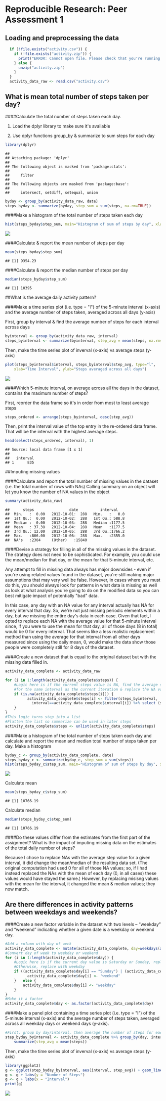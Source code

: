 # Reproducible Research: Peer Assessment 1


## Loading and preprocessing the data

```r
  if (!file.exists("activity.csv")) {
    if (!file.exists("activity.zip")) {
      print("ERROR: Cannot open file. Please check that you're running in the repo directory")
    } else {
      unzip("activity.zip")
    }
  }
  activity_data_raw <- read.csv("activity.csv")
```



## What is mean total number of steps taken per day?
####Calculate the total number of steps taken each day.  

1. Load the dplyr library to make sure it's available

2. Use dplyr functions group_by & summarize to sum steps for each day 

```r
library(dplyr)
```

```
## 
## Attaching package: 'dplyr'
## 
## The following object is masked from 'package:stats':
## 
##     filter
## 
## The following objects are masked from 'package:base':
## 
##     intersect, setdiff, setequal, union
```

```r
byday <- group_by(activity_data_raw, date)
steps_byday <- summarize(byday, step_sum = sum(steps, na.rm=TRUE))
```

####Make a histogram of the total number of steps taken each day

```r
hist(steps_byday$step_sum, main="Histogram of sum of steps by day", xlab="Sum of Daily Steps")
```

![](PA1_template_files/figure-html/unnamed-chunk-3-1.png) 

####Calculate & report the mean number of steps per day

```r
mean(steps_byday$step_sum)
```

```
## [1] 9354.23
```
####Calculate & report the median number of steps per day

```r
median(steps_byday$step_sum)
```

```
## [1] 10395
```

##What is the average daily activity pattern?

####Make a time series plot (i.e. type = "l") of the 5-minute interval (x-axis) and the average number of steps taken, averaged across all days (y-axis)

First, group by interval & find the average number of steps for each interval across days

```r
byinterval <- group_by(activity_data_raw, interval)
steps_byinterval <- summarize(byinterval, step_avg = mean(steps, na.rm=TRUE))
```
Then, make the time series plot of inverval (x-axis) vs average steps (y-axis)

```r
plot(steps_byinterval$interval, steps_byinterval$step_avg, type="l", 
	xlab="Time Interval", ylab="Steps averaged across all days")
```

![](PA1_template_files/figure-html/unnamed-chunk-7-1.png) 

####Which 5-minute interval, on average across all the days in the dataset, contains the maximum number of steps?

First, reorder the data frame so it's in order from most to least average steps

```r
steps_ordered <- arrange(steps_byinterval, desc(step_avg))
```

Then, print the interval value of the top entry in the re-ordered data frame.  That will be the interval with the highest average steps.

```r
head(select(steps_ordered, interval), 1)
```

```
## Source: local data frame [1 x 1]
## 
##   interval
## 1      835
```

##Imputing missing values

####Calculate and report the total number of missing values in the dataset (i.e. the total number of rows with NAs)
Calling summary on an object will let you know the number of NA values in the object

```r
summary(activity_data_raw)
```

```
##      steps                date          interval     
##  Min.   :  0.00   2012-10-01:  288   Min.   :   0.0  
##  1st Qu.:  0.00   2012-10-02:  288   1st Qu.: 588.8  
##  Median :  0.00   2012-10-03:  288   Median :1177.5  
##  Mean   : 37.38   2012-10-04:  288   Mean   :1177.5  
##  3rd Qu.: 12.00   2012-10-05:  288   3rd Qu.:1766.2  
##  Max.   :806.00   2012-10-06:  288   Max.   :2355.0  
##  NA's   :2304     (Other)   :15840
```

####Devise a strategy for filling in all of the missing values in the dataset. The strategy does not need to be sophisticated. For example, you could use the mean/median for that day, or the mean for that 5-minute interval, etc.

Any attempt to fill in missing data always has major downsides - even if you're using related values found in the dataset, you're still making major assumptions that may very well be false.  However, in cases where you must do this, you should always look for patterns in what data is missing as well as look at what analysis you're going to do on the modified data so you can best mitigate impact of potentially "bad" data.

In this case, any day with an NA value for any interval actually has NA for every interval that day.  So, we're not just missing periodic elements within a day, but we missing the entire day's data in each case.  Given that fact, I opted to replace each NA with the average value for that 5-minute interval since, if you were to use the mean for that day, all of those days (8 in total) would be 0 for every interval.  That seems like a less realistic replacement method than using the average for that interval from all other days measured since  using the daily mean, 0, would make the data show those people were completely still for 8 days of the dataset.

####Create a new dataset that is equal to the original dataset but with the missing data filled in.

```r
activity_data_complete <- activity_data_raw

for (i in 1:length(activity_data_complete$steps)) {
	#Logic here is if the current steps value is NA, find the average steps value (grouped by interval) 
	#for the same interval as the current iteration & replace the NA value with the average steps for this interval
	if (is.na(activity_data_complete$steps[i])) {
		  activity_data_complete$steps[i] <- filter(steps_byinterval, 
		  	interval==activity_data_complete$interval[i]) %>% select (step_avg)
	}	
}
#This logic turns step into a list
#Flatten the list so summarize can be used in later steps
activity_data_complete$steps <- unlist(activity_data_complete$steps)
```
####Make a histogram of the total number of steps taken each day and calculate and report the mean and median total number of steps taken per day. 
Make a histogram


```r
byday_c <- group_by(activity_data_complete, date)
steps_byday_c <- summarize(byday_c, step_sum = sum(steps))
hist(steps_byday_c$step_sum, main="Histogram of sum of steps by day", xlab="Sum of Daily Steps")
```

![](PA1_template_files/figure-html/unnamed-chunk-12-1.png) 

Calculate mean

```r
mean(steps_byday_c$step_sum)
```

```
## [1] 10766.19
```

Calculate median

```r
median(steps_byday_c$step_sum)
```

```
## [1] 10766.19
```


####Do these values differ from the estimates from the first part of the assignment? What is the impact of imputing missing data on the estimates of the total daily number of steps?

Because I chose to replace NAs with the average step value for a given interval, it did change the mean/median of the resulting data set.  (The original computation had used 0 for all of those NA values; so, if I had instead replaced the NAs with the mean of each day (0, in all cases) these values would have stayed the same.)  However, by replacing misisng values with the mean for the interval, it changed the mean & median values; they now match.

## Are there differences in activity patterns between weekdays and weekends?
####Create a new factor variable in the dataset with two levels – “weekday” and “weekend” indicating whether a given date is a weekday or weekend day.

```r
#Add a column with day of week
activity_data_complete <- mutate(activity_data_complete, day=weekdays(as.Date(activity_data_complete$date)))
#Convert day of week to weekday or weekend
for (i in 1:length(activity_data_complete$day)) {
	#Logic here is if the current day value is Saturday or Sunday, replace with weekend
	#Otherwise, replace with weekday
	if ((activity_data_complete$day[i] == "Sunday") | (activity_data_complete$day[i] == "Saturday")) {
		  activity_data_complete$day[i] <- "weekend"
	}	else {
		activity_data_complete$day[i] <- "weekday"
	}
}
#Make it a factor
activity_data_complete$day <- as.factor(activity_data_complete$day)
```
####Make a panel plot containing a time series plot (i.e. type = "l") of the 5-minute interval (x-axis) and the average number of steps taken, averaged across all weekday days or weekend days (y-axis).



```r
#First, group by day/interval, then average the number of steps for each grouping
step_byday_byinterval <- activity_data_complete %>% group_by(day, interval) %>% 
	summarize(step_avg = mean(steps))
```
Then, make the time series plot of inverval (x-axis) vs average steps (y-axis)

```r
library(ggplot2)
g <- ggplot(step_byday_byinterval, aes(interval, step_avg)) + geom_line() + facet_grid(day~.) 
g <- g + labs(y = "Number of Steps")
g <- g + labs(x = "Interval")
print(g)
```

![](PA1_template_files/figure-html/unnamed-chunk-17-1.png) 
